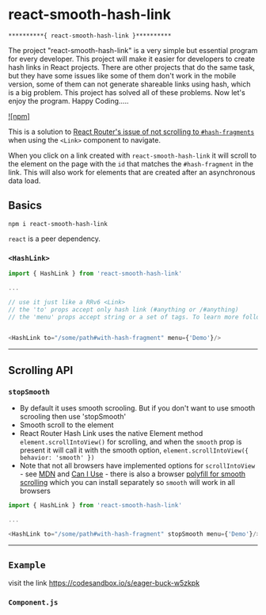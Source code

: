 # react-smooth-hash-link

    **********{ react-smooth-hash-link }**********
The project "react-smooth-hash-link" is a very simple but essential program for every developer. This project will make it easier for developers to create hash links in React projects. There are other projects that do the same task, but they have some issues like some of them don't work in the mobile version, some of them can not generate shareable links using hash, which is a big problem. This project has solved all of these problems. Now let's enjoy the program. Happy Coding.....

[![npm]](https://www.npmjs.com/package/react-smooth-hash-link)

This is a solution to [React Router's issue of not scrolling to `#hash-fragments`](https://github.com/reactjs/react-router/issues/394#issuecomment-220221604) when using the `<Link>` component to navigate.

When you click on a link created with `react-smooth-hash-link` it will scroll to the element on the page with the `id` that matches the `#hash-fragment` in the link. This will also work for elements that are created after an asynchronous data load.

## Basics

```shell
npm i react-smooth-hash-link
```

`react` is a peer dependency.


### `<HashLink>`

```js
import { HashLink } from 'react-smooth-hash-link'

...

// use it just like a RRv6 <Link>
// the 'to' props accept only hash link (#anything or /#anything)
// the 'menu' props accept string or a set of tags. To learn more follow the documentation


<HashLink to="/some/path#with-hash-fragment" menu={'Demo'}/>


```

---


## Scrolling API

### `stopSmooth`

- By default it uses smooth scrooling. But if you don't want to use smooth scrooling then use 'stopSmooth'
- Smooth scroll to the element
- React Router Hash Link uses the native Element method `element.scrollIntoView()` for scrolling, and when the `smooth` prop is present it will call it with the smooth option, `element.scrollIntoView({ behavior: 'smooth' })`
- Note that not all browsers have implemented options for `scrollIntoView` - see [MDN](https://developer.mozilla.org/en-US/docs/Web/API/Element/scrollIntoView) and [Can I Use](https://caniuse.com/#feat=scrollintoview) - there is also a browser [polyfill for smooth scrolling](https://github.com/iamdustan/smoothscroll) which you can install separately so `smooth` will work in all browsers

```js
import { HashLink } from 'react-smooth-hash-link'

...

<HashLink to="/some/path#with-hash-fragment" stopSmooth menu={'Demo'}/>
```

---

## `Example`

visit the link https://codesandbox.io/s/eager-buck-w5zkpk


### `Component.js`

